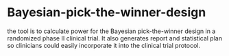 # Bayesian-pick-the-winner-design
the tool is to calculate power for the Bayesian pick-the-winner design in a randomized phase II clinical trial. It also generates report and statistical plan so clinicians could easily incorporate it into the clinical trial protocol.
